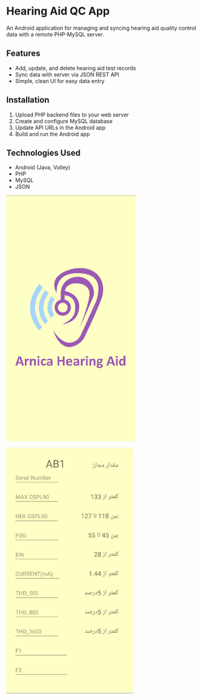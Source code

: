 # Hearing Aid QC App

An Android application for managing and syncing hearing aid quality control data with a remote PHP-MySQL server.

## Features

- Add, update, and delete hearing aid test records
- Sync data with server via JSON REST API
- Simple, clean UI for easy data entry

## Installation

1. Upload PHP backend files to your web server
2. Create and configure MySQL database
3. Update API URLs in the Android app
4. Build and run the Android app

## Technologies Used

- Android (Java, Volley)
- PHP
- MySQL
- JSON

![PCB](arnica.png)

![PCB1](arnica2.png)



